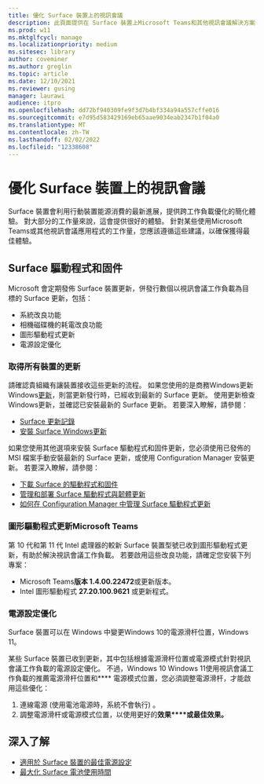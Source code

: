 ```yaml
---
title: 優化 Surface 裝置上的視訊會議
description: 此頁面提供在 Surface 裝置上Microsoft Teams和其他視訊會議解決方案的最佳作法
ms.prod: w11
ms.mktglfcycl: manage
ms.localizationpriority: medium
ms.sitesec: library
author: coveminer
ms.author: greglin
ms.topic: article
ms.date: 12/10/2021
ms.reviewer: gusing
manager: laurawi
audience: itpro
ms.openlocfilehash: dd72bf940309fe9f3d7b4bf334a94a557cffe016
ms.sourcegitcommit: e7d95d583429169eb65aae9034eab2347b1f04a0
ms.translationtype: MT
ms.contentlocale: zh-TW
ms.lasthandoff: 02/02/2022
ms.locfileid: "12338608"
---
```

# <a name="optimize-video-conferencing-on-surface-devices"></a>優化 Surface 裝置上的視訊會議

Surface 裝置會利用行動裝置能源消費的最新進展，提供跨工作負載優化的簡化體驗。 對大部分的工作量來說，這會提供很好的體驗。 針對某些使用Microsoft Teams或其他視訊會議應用程式的工作量，您應該遵循這些建議，以確保獲得最佳體驗。

## <a name="surface-drivers-and-firmware"></a>Surface 驅動程式和固件

Microsoft 會定期發佈 Surface 裝置更新，併發行數個以視訊會議工作負載為目標的 Surface 更新，包括：

- 系統改良功能
- 相機磁碟機的耗電改良功能
- 圖形驅動程式更新
- 電源設定優化

### <a name="get-updates-to-all-devices"></a>取得所有裝置的更新

請確認貴組織有讓裝置接收這些更新的流程。 如果您使用的是商務Windows更新Windows[更新](/windows/deployment/update/waas-manage-updates-wufb)，則當更新發行時，已經收到最新的 Surface 更新。 使用更新檢查Windows更新，並確認已安裝最新的 Surface 更新。 若要深入瞭解，請參閱：

- [Surface 更新記錄](https://www.microsoft.com/surface/support/install-update-activate/surface-update-history)
- [安裝 Surface Windows更新](https://www.microsoft.com/surface/support/performance-and-maintenance/install-software-updates-for-surface?)

如果您使用其他選項來安裝 Surface 驅動程式和固件更新，您必須使用已發佈的 MSI 檔案手動安裝最新的 Surface 更新，或使用 Configuration Manager 安裝更新。 若要深入瞭解，請參閱：

- [下載 Surface 的驅動程式和固件](https://support.microsoft.com/help/4023482)
- [管理和部署 Surface 驅動程式與韌體更新](manage-surface-driver-and-firmware-updates.md)
- [如何在 Configuration Manager 中管理 Surface 驅動程式更新](https://support.microsoft.com/help/4098906)

### <a name="graphics-driver-updates-for-microsoft-teams"></a>圖形驅動程式更新Microsoft Teams

第 10 代和第 11 代 Intel 處理器的較新 Surface 裝置型號已收到圖形驅動程式更新，有助於解決視訊會議工作負載。 若要啟用這些改良功能，請確定您安裝下列專案：

- Microsoft Teams**版本 1.4.00.22472**或更新版本。
- Intel 圖形驅動程式 **27.20.100.9621** 或更新程式。

### <a name="power-settings-optimizations"></a>電源設定優化

Surface 裝置可以在 Windows 中變更Windows 10的電源滑杆位置，Windows 11。

某些 Surface 裝置已收到更新，其中包括根據電源滑杆位置或電源模式針對視訊會議工作負載的電源設定優化。 不過，Windows 10 Windows 11使用視訊會議工作負載的推薦電源滑杆位置和**** 電源模式位置，您必須調整電源滑杆，才能啟用這些優化：

1. 連線電源 (使用電池電源時，系統不會執行) 。  
2. 調整電源滑杆或電源模式位置，以使用更好的**效果****或最佳效果。**

## <a name="learn-more"></a>深入了解

- [適用於 Surface 裝置的最佳電源設定](maintain-optimal-power-settings-on-surface-devices.md)
- [最大化 Surface 電池使用時間](https://support.microsoft.com/surface/maximize-your-surface-battery-life-45479867-a7fa-33dd-fc4d-6762e9b3b11a)
